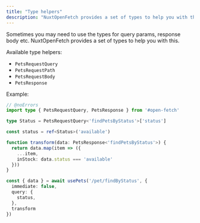 ```yaml
---
title: "Type helpers"
description: "NuxtOpenFetch provides a set of types to help you with the development"
---
```


Sometimes you may need to use the types for query params, response body etc. NuxtOpenFetch provides a set of types to help you with this.

Available type helpers:
- `PetsRequestQuery`
- `PetsRequestPath`
- `PetsRequestBody`
- `PetsResponse`

Example:

```ts twoslash
// @noErrors
import type { PetsRequestQuery, PetsResponse } from '#open-fetch'

type Status = PetsRequestQuery<'findPetsByStatus'>['status']

const status = ref<Status>('available')

function transform(data: PetsResponse<'findPetsByStatus'>) {
  return data.map(item => ({
    ...item,
    inStock: data.status === 'available'
  }))
}

const { data } = await usePets('/pet/findByStatus', {
  immediate: false,
  query: {
    status,
  },
  transform
})
```
